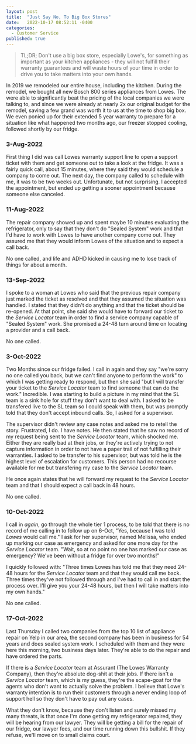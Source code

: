 ```yaml
---
layout: post
title:  "Just Say No, To Big Box Stores"
date:   2022-10-17 08:52:11 -0400
categories:
  - Customer Service
published: true
---
```


> TL;DR; Don't use a big box store, especially Lowe's, for something as important as your kitchen appliances - they will not fulfill their warranty guarantees and will waste hours of your time in order to drive you to take matters into your own hands.

In 2019 we remodeled our entire house, including the kitchen. During the remodel, we bought all new Bosch 800 series appliances from Lowes. The were able to significantly beat the pricing of the local companies we were talking to, and since we were already at nearly 2x our original budget for the remodel, saving a few grand was worth it to us at the time to shop big box. We even ponied up for their extended 5 year warranty to prepare for a situation like what happened two months ago, our freezer stopped cooling, followed shortly by our fridge. 

### 3-Aug-2022

First thing I did was call Lowes warranty support line to open a support ticket with them and get someone out to take a look at the fridge. It was a fairly quick call, about 15 minutes, where they said they would schedule a company to come out. The next day, the company called to schedule with me, it was to be two weeks out. Unfortunate, but not surprising. I accepted the appointment, but ended up getting a sooner appointment because someone else canceled. 

### 11-Aug-2022

The repair company showed up and spent maybe 10 minutes evaluating the refrigerator, only to say that they don't do "Sealed System" work and that I'd have to work with Lowes to have another company come out. They assured me that they would inform Lowes of the situation and to expect a call back.

No one called, and life and ADHD kicked in causing me to lose track of things for about a month.

### 13-Sep-2022

I spoke to a woman at Lowes who said that the previous repair company just marked the ticket as resolved and that they assumed the situation was handled. I stated that they didn't do anything and that the ticket should be re-opened. At that point, she said she would have to forward our ticket to the _Service Locator_ team in order to find a service company capable of "Sealed System" work. She promised a 24-48 turn around time on locating a provider and a call back.

No one called.

### 3-Oct-2022

Two Months since our fridge failed. I call in again and they say "we're sorry no one called you back, but we can't find anyone to perform the work" to which I was getting ready to respond, but then she said "but I will transfer your ticket to the _Service Locator_ team to find someone that can do the work." Incredible. I was starting to build a picture in my mind that the SL team is a sink hole for stuff they don't want to deal with. I asked to be transfered live to the SL team so I could speak with them, but was promptly told that they don't accept inbound calls. So, I asked for a supervisor.

The supervisor didn't review any case notes and asked me to retell the story. Frustrated, I do. I have notes. He then stated that he saw no record of my request being sent to the _Service Locator_ team, which shocked me. Either they are really bad at their jobs, or they're actively trying to not capture information in order to not have a paper trail of not fulfilling their warranties. I asked to be transfer to his supervisor, but was told he is the highest level of escalation for customers. This person had no recourse available for me but transfering my case to the _Service Locator_ team. 

He once again states that he will forward my request to the _Service Locator_ team and that I should expect a call back in 48 hours.

No one called.

### 10-Oct-2022

I call in _again_, go through the whole tier 1 process, to be told that there is no record of me calling in to follow up on 6-Oct, "Yes, because I was told _Lowes_ would call me." I ask for her supervisor, named Melissa, who ended up marking our case as emergency and asked for one more day for the _Service Locator_ team. "Wait, so at no point no one has marked our case as emergency? We've been without a fridge for over two months!"

I quickly followed with: "Three times Lowes has told me that they need 24-48 hours for the _Service Locator_ team and that they would call me back. Three times they've not followed through and I've had to call in and start the process over. I'll give you your 24-48 hours, but then I will take matters into my own hands."

No one called.

### 17-Oct-2022

Last Thursday I called two companies from the top 10 list of appliance repair on Yelp in our area, the second company has been in business for 54 years and does sealed system work. I scheduled with them and they were here this morning, two business days later. They're able to do the repair and have ordered the parts.

If there is a _Service Locator_ team at Assurant (The Lowes Warranty Company), then they're absolute dog-shit at their jobs. If there isn't a _Service Locator_ team, which is my guess, they're the scape-goat for the agents who don't want to actually solve the problem. I believe that Lowe's warranty intention is to run their customers through a never ending loop of support hell so they don't have to pay out any cases. 

What they don't know, because they don't listen and surely missed my many threats, is that once I'm done getting my refrigerator repaired, they will be hearing from our lawyer. They will be getting a bill for the repair of our fridge, our lawyer fees, and our time running down this bullshit. If they refuse, we'll move on to small claims court. 

